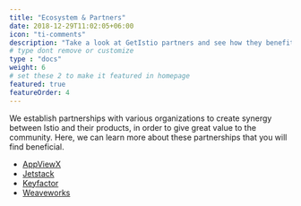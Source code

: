 ```yaml
---
title: "Ecosystem & Partners"
date: 2018-12-29T11:02:05+06:00
icon: "ti-comments"
description: "Take a look at GetIstio partners and see how they benefit from it."
# type dont remove or customize
type : "docs"
weight: 6
# set these 2 to make it featured in homepage
featured: true
featureOrder: 4
---
```


We establish partnerships with various organizations to create synergy between Istio and their products, in order to give great value to the community. Here, we can learn more about these partnerships that you will find beneficial.

<ul>
  <li><a href="appviewx">AppViewX</a></li>
  <li><a href="jetstack">Jetstack</a></li>
  <li><a href="keyfactor">Keyfactor</a></li>
  <li><a href="weaveworks">Weaveworks</a></li>
<ul>
